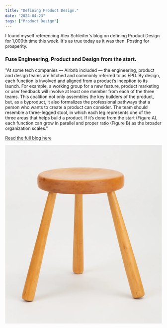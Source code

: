 ```yaml
---
title: "Defining Product Design."
date: "2024-04-23"
tags: ["Product Design"]
---
```


I found myself referencing Alex Schleifer's blog on defining Product Design for 1,000th time this week. It's as true today as it was then. Posting for prosperity.

### Fuse Engineering, Product and Design from the start.

"At some tech companies — Airbnb included — the engineering, product and design teams are hitched and commonly referred to as EPD. By design, each function is involved and aligned from a product’s inception to its launch. For example, a working group for a new feature, product marketing or user feedback will involve at least one member from each of the three teams. This coalition not only assembles the key builders of the product, but, as a byproduct, it also formalizes the professional pathways that a person who wants to create a product can consider.
The team should resemble a three-legged stool, in which each leg represents one of the three areas that helps build a product. If it’s done from the start (Figure A), each function can grow in parallel and proper ratio (Figure B) as the broader organization scales."

[Read the full blog here](https://review.firstround.com/defining-product-design-a-dispatch-from-airbnbs-design-chief/)

![Three-legged stool](note_images/stool.jpeg)
